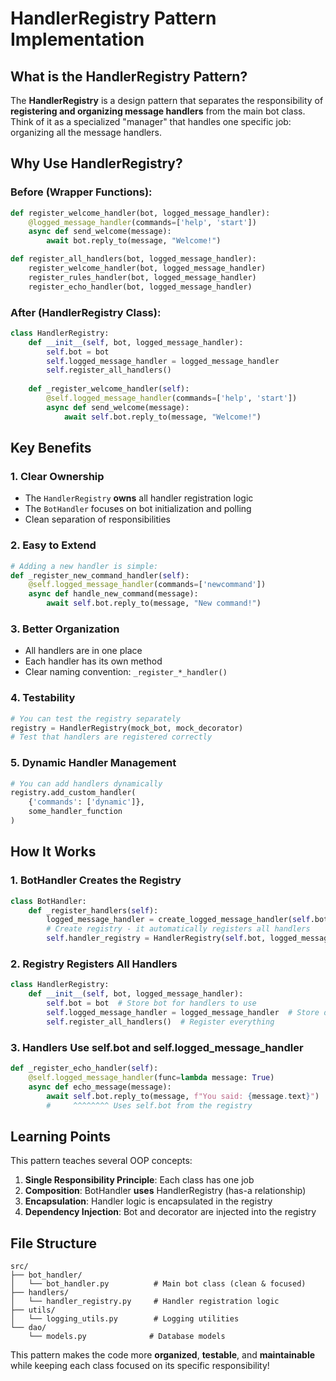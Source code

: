 # HandlerRegistry Pattern Implementation

## What is the HandlerRegistry Pattern?

The **HandlerRegistry** is a design pattern that separates the responsibility of **registering and organizing message handlers** from the main bot class. Think of it as a specialized "manager" that handles one specific job: organizing all the message handlers.

## Why Use HandlerRegistry?

### Before (Wrapper Functions):
```python
def register_welcome_handler(bot, logged_message_handler):
    @logged_message_handler(commands=['help', 'start'])
    async def send_welcome(message):
        await bot.reply_to(message, "Welcome!")

def register_all_handlers(bot, logged_message_handler):
    register_welcome_handler(bot, logged_message_handler)
    register_rules_handler(bot, logged_message_handler)
    register_echo_handler(bot, logged_message_handler)
```

### After (HandlerRegistry Class):
```python
class HandlerRegistry:
    def __init__(self, bot, logged_message_handler):
        self.bot = bot
        self.logged_message_handler = logged_message_handler
        self.register_all_handlers()
    
    def _register_welcome_handler(self):
        @self.logged_message_handler(commands=['help', 'start'])
        async def send_welcome(message):
            await self.bot.reply_to(message, "Welcome!")
```

## Key Benefits

### 1. **Clear Ownership**
- The `HandlerRegistry` **owns** all handler registration logic
- The `BotHandler` focuses on bot initialization and polling
- Clean separation of responsibilities

### 2. **Easy to Extend**
```python
# Adding a new handler is simple:
def _register_new_command_handler(self):
    @self.logged_message_handler(commands=['newcommand'])
    async def handle_new_command(message):
        await self.bot.reply_to(message, "New command!")
```

### 3. **Better Organization**
- All handlers are in one place
- Each handler has its own method
- Clear naming convention: `_register_*_handler()`

### 4. **Testability**
```python
# You can test the registry separately
registry = HandlerRegistry(mock_bot, mock_decorator)
# Test that handlers are registered correctly
```

### 5. **Dynamic Handler Management**
```python
# You can add handlers dynamically
registry.add_custom_handler(
    {'commands': ['dynamic']}, 
    some_handler_function
)
```

## How It Works

### 1. **BotHandler Creates the Registry**
```python
class BotHandler:
    def _register_handlers(self):
        logged_message_handler = create_logged_message_handler(self.bot, self.logger)
        # Create registry - it automatically registers all handlers
        self.handler_registry = HandlerRegistry(self.bot, logged_message_handler)
```

### 2. **Registry Registers All Handlers**
```python
class HandlerRegistry:
    def __init__(self, bot, logged_message_handler):
        self.bot = bot  # Store bot for handlers to use
        self.logged_message_handler = logged_message_handler  # Store decorator
        self.register_all_handlers()  # Register everything
```

### 3. **Handlers Use self.bot and self.logged_message_handler**
```python
def _register_echo_handler(self):
    @self.logged_message_handler(func=lambda message: True)
    async def echo_message(message):
        await self.bot.reply_to(message, f"You said: {message.text}")
        #     ^^^^^^^^ Uses self.bot from the registry
```

## Learning Points

This pattern teaches several OOP concepts:

1. **Single Responsibility Principle**: Each class has one job
2. **Composition**: BotHandler **uses** HandlerRegistry (has-a relationship)
3. **Encapsulation**: Handler logic is encapsulated in the registry
4. **Dependency Injection**: Bot and decorator are injected into the registry

## File Structure

```
src/
├── bot_handler/
│   └── bot_handler.py          # Main bot class (clean & focused)
├── handlers/
│   └── handler_registry.py     # Handler registration logic
├── utils/
│   └── logging_utils.py        # Logging utilities
└── dao/
    └── models.py              # Database models
```

This pattern makes the code more **organized**, **testable**, and **maintainable** while keeping each class focused on its specific responsibility!
